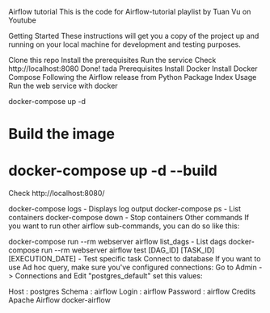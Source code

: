 Airflow tutorial
This is the code for Airflow-tutorial playlist by Tuan Vu on Youtube

Getting Started
These instructions will get you a copy of the project up and running on your local machine for development and testing purposes.

Clone this repo
Install the prerequisites
Run the service
Check http://localhost:8080
Done! tada
Prerequisites
Install Docker
Install Docker Compose
Following the Airflow release from Python Package Index
Usage
Run the web service with docker

docker-compose up -d

# Build the image
# docker-compose up -d --build
Check http://localhost:8080/

docker-compose logs - Displays log output
docker-compose ps - List containers
docker-compose down - Stop containers
Other commands
If you want to run other airflow sub-commands, you can do so like this:

docker-compose run --rm webserver airflow list_dags - List dags
docker-compose run --rm webserver airflow test [DAG_ID] [TASK_ID] [EXECUTION_DATE] - Test specific task
Connect to database
If you want to use Ad hoc query, make sure you've configured connections: Go to Admin -> Connections and Edit "postgres_default" set this values:

Host : postgres
Schema : airflow
Login : airflow
Password : airflow
Credits
Apache Airflow
docker-airflow
